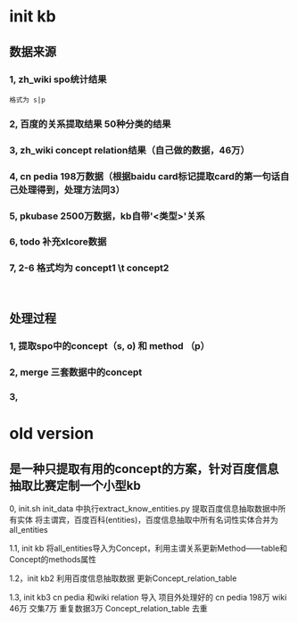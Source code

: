 # init kb

## 数据来源

### 1, zh_wiki spo统计结果 
    格式为 s|p 
### 2, 百度的关系提取结果 50种分类的结果
### 3, zh_wiki concept relation结果（自己做的数据，46万）
### 4, cn pedia 198万数据（根据baidu card标记提取card的第一句话自己处理得到，处理方法同3）
### 5, pkubase 2500万数据，kb自带'<类型>'关系
### 6, todo 补充xlcore数据
### 7, 2-6 格式均为 concept1 \t concept2

<br/>


## 处理过程

### 1, 提取spo中的concept（s, o) 和 method （p）
### 2, merge 三套数据中的concept
### 3, 



#
# old version
## 是一种只提取有用的concept的方案，针对百度信息抽取比赛定制一个小型kb
0, init.sh
init_data 中执行extract_know_entities.py 提取百度信息抽取数据中所有实体
将主谓宾，百度百科(entities)，百度信息抽取中所有名词性实体合并为all_entities

1.1, init kb
将all_entities导入为Concept，利用主谓关系更新Method——table和Concept的methods属性

1.2，init kb2
利用百度信息抽取数据 更新Concept_relation_table

1.3, init kb3
cn pedia 和wiki relation 导入 项目外处理好的
cn pedia 198万 wiki 46万  交集7万 重复数据3万
Concept_relation_table 去重
